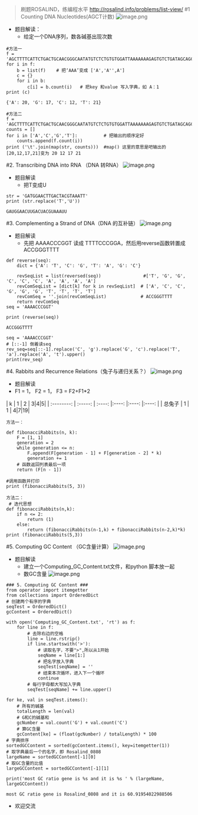 >刷题ROSALIND，练编程水平
http://rosalind.info/problems/list-view/
#1 Counting DNA Nucleotides(AGCT计数)
![image.png](http://upload-images.jianshu.io/upload_images/6634703-e8edbea2bf1abecb.png?imageMogr2/auto-orient/strip%7CimageView2/2/w/1240)
- 题目解读： 
  - 给定一个DNA序列，数各碱基出现次数
```
#方法一
f = 'AGCTTTTCATTCTGACTGCAACGGGCAATATGTCTCTGTGTGGATTAAAAAAAGAGTGTCTGATAGCAGC'
for i in f:
    b = list(f)    # 把‘AAA’变成 ['A','A'',A']
    c = {}
    for i in b:
        c[i] = b.count(i)   # 把key 和value 写入字典，如 A：1
print (c)  

{'A': 20, 'G': 17, 'C': 12, 'T': 21}
```
```
#方法二
f = 'AGCTTTTCATTCTGACTGCAACGGGCAATATGTCTCTGTGTGGATTAAAAAAAGAGTGTCTGATAGCAGC'
counts = []
for i in ['A','C','G','T']:          # 把输出的顺序定好
    counts.append(f.count(i))
print ('\t'.join(map(str, counts)))  #map() 这里的意思是吧输出的[20,12,17,21]变为 20 12 17 21
```
#2. Transcribing DNA into RNA （DNA 转RNA）
![image.png](http://upload-images.jianshu.io/upload_images/6634703-80c995a5c0220bd0.png?imageMogr2/auto-orient/strip%7CimageView2/2/w/1240)
- 题目解读
  - 把T变成U
```
str = 'GATGGAACTTGACTACGTAAATT'
print (str.replace('T','U'))

GAUGGAACUUGACUACGUAAAUU
```
#3. Complementing a Strand of DNA（DNA 的互补链）
![image.png](http://upload-images.jianshu.io/upload_images/6634703-b72324b16b9e0857.png?imageMogr2/auto-orient/strip%7CimageView2/2/w/1240)
- 题目解读
  - 先把 AAAACCCGGT 读成 TTTTCCCGGA，然后用reverse函数转置成
ACCGGGTTTT
```
def reverse(seq):
    dict = {'A': 'T', 'C': 'G', 'T': 'A', 'G': 'C'}
 
    revSeqList = list(reversed(seq))                #['T', 'G', 'G', 'C', 'C', 'C', 'A', 'A', 'A', 'A']
    revComSeqList = [dict[k] for k in revSeqList]  # ['A', 'C', 'C', 'G', 'G', 'G', 'T', 'T', 'T', 'T']
    revComSeq = ''.join(revComSeqList)             # ACCGGGTTTT
    return revComSeq
seq = 'AAAACCCGGT'
 
print (reverse(seq))

ACCGGGTTTT
```
```
seq = 'AAAACCCGGT'
# [::-1] 倒着读seq
rev_seq=seq[::-1].replace('C', 'g').replace('G', 'c').replace('T', 'a').replace('A', 't').upper()
print(rev_seq)
```
#4. Rabbits and Recurrence Relations（兔子与递归关系？）
![image.png](http://upload-images.jianshu.io/upload_images/6634703-2b4dd35c4e762613.png?imageMogr2/auto-orient/strip%7CimageView2/2/w/1240)
- 题目解读
- F1 = 1，  F2 = 1， F3 = F2+F1*2

| k        |  1  |  2  | 3|4|5|
    | :--------:    | :-----:   | :----: |:----: |:----: |:----: |
    | 总兔子        | 1      |   1    | 4|7|19|
```
方法一：
 
def fibonacciRabbits(n, k):
    F = [1, 1]
    generation = 2
    while generation <= n:
        F.append(F[generation - 1] + F[generation - 2] * k)
        generation += 1
    # 函数返回列表最后一项
    return (F[n - 1])

#调用函数并打印
print (fibonacciRabbits(5, 3))
 ```
```
方法二：
 # 迭代思想
def fibonacciRabbits(n,k):
    if n <= 2:
        return (1)
    else:
        return (fibonacciRabbits(n-1,k) + fibonacciRabbits(n-2,k)*k)
print (fibonacciRabbits(5,3))
```
#5. Computing GC Content （GC含量计算）
![image.png](http://upload-images.jianshu.io/upload_images/6634703-8676c17a056c2277.png?imageMogr2/auto-orient/strip%7CimageView2/2/w/1240)
- 题目解读
  - 建立一个Computing_GC_Content.txt文件，和python 脚本放一起
  - 数GC含量
![image.png](http://upload-images.jianshu.io/upload_images/6634703-5c2440f6bdaa02f0.png?imageMogr2/auto-orient/strip%7CimageView2/2/w/1240)

```
### 5. Computing GC Content ###
from operator import itemgetter
from collections import OrderedDict
# 创建两个有序的字典
seqTest = OrderedDict()
gcContent = OrderedDict()

with open('Computing_GC_Content.txt', 'rt') as f:
    for line in f:
        # 去除右边的空格
        line = line.rstrip()
        if line.startswith('>'):
            # 读取名字，不要">",所以从1开始
            seqName = line[1:]
            # 把名字放入字典
            seqTest[seqName] = ''
            # 结束本次循环，进入下一个循环
            continue
        # 每行字母都大写加入字典
        seqTest[seqName] += line.upper()

for ke, val in seqTest.items():
    # 所有的碱基
    totalLength = len(val)
    # G和C的碱基和
    gcNumber = val.count('G') + val.count('C')
    # 算GC含量
    gcContent[ke] = (float(gcNumber) / totalLength) * 100
# 字典排序
sortedGCContent = sorted(gcContent.items(), key=itemgetter(1))
# 取字典最后一个的名字，即 Rosalind_0808
largeName = sortedGCContent[-1][0]
# 取GC含量的比值
largeGCContent = sortedGCContent[-1][1]

print('most GC ratio gene is %s and it is %s ' % (largeName, largeGCContent))

most GC ratio gene is Rosalind_0808 and it is 60.91954022988506
```
- 欢迎交流

